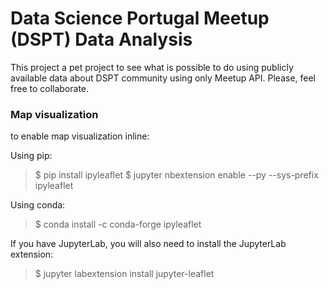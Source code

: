 # Data Science Portugal Meetup (DSPT) Data Analysis 

This project a pet project to see what is possible to do using publicly available data about DSPT community using only Meetup API.
Please, feel free to collaborate.

### Map visualization

to enable map visualization inline:

Using pip:

> $ pip install ipyleaflet
> $ jupyter nbextension enable --py --sys-prefix ipyleaflet

Using conda:

> $ conda install -c conda-forge ipyleaflet

If you have JupyterLab, you will also need to install the JupyterLab extension:

> $ jupyter labextension install jupyter-leaflet
